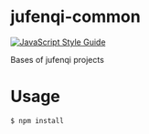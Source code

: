 # jufenqi-common

[![JavaScript Style Guide](https://img.shields.io/badge/code%20style-standard-brightgreen.svg)](http://standardjs.com/)

Bases of jufenqi projects

# Usage

```sh
$ npm install
```
